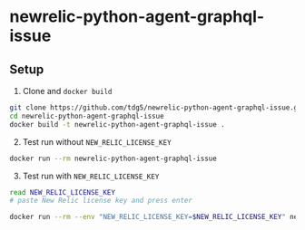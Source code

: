 # newrelic-python-agent-graphql-issue

## Setup

1. Clone and `docker build`

```bash
git clone https://github.com/tdg5/newrelic-python-agent-graphql-issue.git
cd newrelic-python-agent-graphql-issue
docker build -t newrelic-python-agent-graphql-issue .
```

2. Test run without `NEW_RELIC_LICENSE_KEY`

```bash
docker run --rm newrelic-python-agent-graphql-issue
```

3. Test run with `NEW_RELIC_LICENSE_KEY`

```bash
read NEW_RELIC_LICENSE_KEY
# paste New Relic license key and press enter

docker run --rm --env "NEW_RELIC_LICENSE_KEY=$NEW_RELIC_LICENSE_KEY" newrelic-python-agent-graphql-issue
```

